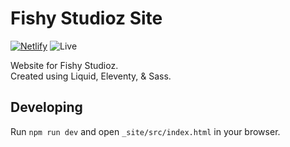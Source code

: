 # Fishy Studioz Site
[![Netlify](https://api.netlify.com/api/v1/badges/fb2a9964-aece-4f56-b4ec-13a735f44433/deploy-status)](https://app.netlify.com/sites/fishy-studioz/deploys) ![Live](https://github.com/fishy-studioz/fishy-studioz.github.io/actions/workflows/static.yml/badge.svg)

Website for Fishy Studioz.  
Created using Liquid, Eleventy, & Sass.

## Developing
Run `npm run dev` and open `_site/src/index.html` in your browser.
